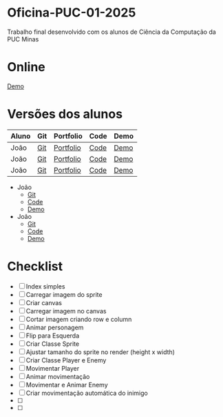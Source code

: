 # Oficina-PUC-01-2025
Trabalho final desenvolvido com os alunos de Ciência da Computação da PUC Minas

# Online
[Demo](https://hovelacque.github.io/Oficina-puc-01-2025/)

# Versões dos alunos
| Aluno | Git | Portfolio | Code | Demo |
| ----- | --- | --------- | ---- | ---- |
| João  | [Git](https://hovelacque.github.io/Oficina-puc-01-2025/) | [Portfolio](https://hovelacque.github.io/Oficina-puc-01-2025/) | [Code](https://hovelacque.github.io/Oficina-puc-01-2025/) | [Demo](https://hovelacque.github.io/Oficina-puc-01-2025/) |
| João  | [Git](https://hovelacque.github.io/Oficina-puc-01-2025/) | [Portfolio](https://hovelacque.github.io/Oficina-puc-01-2025/) | [Code](https://hovelacque.github.io/Oficina-puc-01-2025/) | [Demo](https://hovelacque.github.io/Oficina-puc-01-2025/) |
| João  | [Git](https://hovelacque.github.io/Oficina-puc-01-2025/) | [Portfolio](https://hovelacque.github.io/Oficina-puc-01-2025/) | [Code](https://hovelacque.github.io/Oficina-puc-01-2025/) | [Demo](https://hovelacque.github.io/Oficina-puc-01-2025/) |

- João 
    - [Git](https://hovelacque.github.io/Oficina-puc-01-2025/)
    - [Code](https://hovelacque.github.io/Oficina-puc-01-2025/)
    - [Demo](https://hovelacque.github.io/Oficina-puc-01-2025/)
- João 
    - [Git](https://hovelacque.github.io/Oficina-puc-01-2025/)
    - [Code](https://hovelacque.github.io/Oficina-puc-01-2025/)
    - [Demo](https://hovelacque.github.io/Oficina-puc-01-2025/)

# Checklist
- [ ] Index simples
- [ ] Carregar imagem do sprite
- [ ] Criar canvas
- [ ] Carregar imagem no canvas
- [ ] Cortar imagem criando row e column
- [ ] Animar personagem
- [ ] Flip para Esquerda
- [ ] Criar Classe Sprite
- [ ] Ajustar tamanho do sprite no render (height x width)
- [ ] Criar Classe Player e Enemy
- [ ] Movimentar Player
- [ ] Animar movimentação
- [ ] Movimentar e Animar Enemy
- [ ] Criar movimentação automática do inimigo
- [ ]
- [ ]